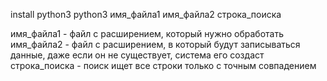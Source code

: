 install python3
python3 имя_файла1 имя_файла2 строка_поиска 

имя_файла1 - файл с расширением, который нужно обработать 
имя_файла2 - файл с расширением, в который будут записываться данные, даже если он не существует, система его создаст
строка_поиска - поиск ищет все строки только с точным совпадением    
